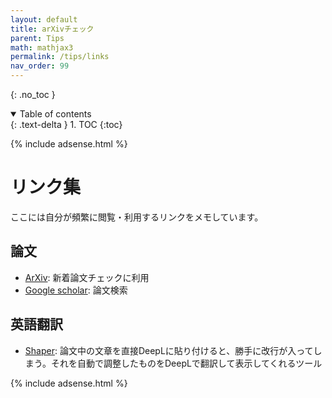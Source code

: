 ```yaml
---
layout: default
title: arXivチェック
parent: Tips
math: mathjax3
permalink: /tips/links
nav_order: 99
---
```


{: .no_toc }

<details open markdown="block">
  <summary>
    Table of contents
  </summary>
  {: .text-delta }
1. TOC
{:toc}
</details>

{% include adsense.html %}

# リンク集

ここには自分が頻繁に閲覧・利用するリンクをメモしています。

## 論文

* [ArXiv](https://arxiv.org/): 新着論文チェックに利用
* [Google scholar](https://scholar.google.com/): 論文検索

## 英語翻訳

* [Shaper](https://dream-exp.net/shaper/): 論文中の文章を直接DeepLに貼り付けると、勝手に改行が入ってしまう。それを自動で調整したものをDeepLで翻訳して表示してくれるツール



{% include adsense.html %}
